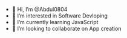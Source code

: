 - 👋 Hi, I’m @Abdul0804
- 👀 I’m interested in Software Devloping
- 🌱 I’m currently learning JavaScript
- 💞️ I’m looking to collaborate on App creation
 
<!---
Abdul0804/Abdul0804 is a ✨ special ✨ repository because its `README.md` (this file) appears on your GitHub profile.
You can click the Preview link to take a look at your changes.
--->
